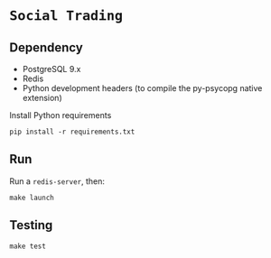 # `Social Trading`

## Dependency

- PostgreSQL 9.x
- Redis
- Python development headers (to compile the py-psycopg native extension)

Install Python requirements

```
pip install -r requirements.txt
```

## Run

Run a `redis-server`, then:

```
make launch
```

## Testing

```
make test
```
